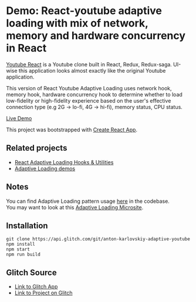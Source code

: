 
# Demo: React-youtube adaptive loading with mix of network, memory and hardware concurrency in React

[Youtube React](https://github.com/marvtron/youtube-react) is a Youtube clone built in React, Redux, Redux-saga. UI-wise this application looks almost exactly like the original Youtube application.

This version of React Youtube Adaptive Loading uses network hook, memory hook, hardware concurrency hook to determine whether to load low-fidelity or high-fidelity experience based on the user's effective connection type (e.g 2G -> lo-fi, 4G -> hi-fi), memory status, CPU status.

[Live Demo](https://adaptive-loading.web.app/react-youtube-adaptive-loading/)

This project was bootstrapped with [Create React App](https://github.com/facebook/create-react-app).

## Related projects

* [React Adaptive Loading Hooks & Utilities](https://github.com/GoogleChromeLabs/react-adaptive-hooks)
* [Adaptive Loading demos](https://github.com/GoogleChromeLabs/adaptive-loading)

## Notes

You can find Adaptive Loading pattern usage [here](https://glitch.com/edit/#!/anton-karlovskiy-adaptive-youtube?path=src/utils/hooks.js:17:0) in the codebase.  
You may want to look at this [Adaptive Loading Microsite](https://adaptive-loading.web.app/).

## Installation

```
git clone https://api.glitch.com/git/anton-karlovskiy-adaptive-youtube
npm install
npm start
npm run build
```

## Glitch Source
* [Link to Glitch App](https://anton-karlovskiy-adaptive-youtube.glitch.me/)
* [Link to Project on Glitch](https://glitch.com/~anton-karlovskiy-adaptive-youtube/)
